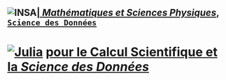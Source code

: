 


## <a href="http://imsp-benin.com/" ><img src="http://imsp-benin.com/home/images/logoimsp.png" style="float:left; max-width: 80px; display: inline" alt="INSA"/> |  [*Mathématiques et Sciences Physiques*](http://imsp-benin.com/home/page.php?index=directeur&parent=presentation), [`Science des Données`](http://imsp-benin.com/home/page.php?index=deamathematique&parent=formation)
  
# <a href="https://julialang.org/"><img src="https://julialang.org/assets/infra/logo.svg" style="max-width: 100px; display: inline" alt="Julia"/></a> [pour le Calcul Scientifique et la *Science des Données*](https://github.com/gabayae/python-pour-le-cs-et-la-sd)
  
